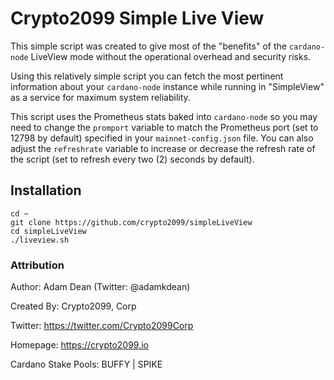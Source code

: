 # Crypto2099 Simple Live View

This simple script was created to give most of the "benefits" of the `cardano-node` LiveView mode without the operational overhead and security risks. 

Using this relatively simple script you can fetch the most pertinent information about your `cardano-node` instance while running in "SimpleView" as a service for maximum system reliability.

This script uses the Prometheus stats baked into `cardano-node` so you may need to change the `promport` variable to match the Prometheus port (set to 12798 by default) specified in your `mainnet-config.json` file. You can also adjust the `refreshrate` variable to increase or decrease the refresh rate of the script (set to refresh every two (2) seconds by default).

## Installation

```
cd ~
git clone https://github.com/crypto2099/simpleLiveView
cd simpleLiveView
./liveview.sh
```

### Attribution
Author: Adam Dean (Twitter: @adamkdean)

Created By: Crypto2099, Corp

Twitter: https://twitter.com/Crypto2099Corp

Homepage: https://crypto2099.io

Cardano Stake Pools: BUFFY | SPIKE
